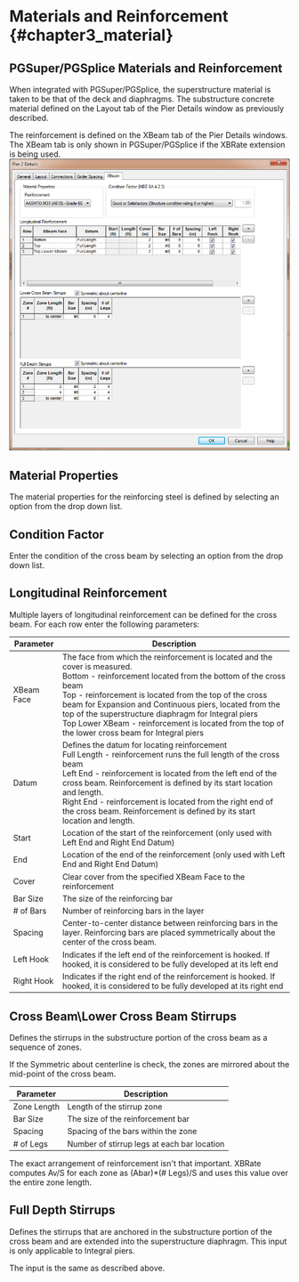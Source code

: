 Materials and Reinforcement {#chapter3_material}
==============================================

## PGSuper/PGSplice Materials and Reinforcement
When integrated with PGSuper/PGSplice, the superstructure material is taken to be that of the deck and diaphragms. The substructure concrete material defined on the Layout tab of the Pier Details window as previously described.

The reinforcement is defined on the XBeam tab of the Pier Details windows. The XBeam tab is only shown in PGSuper/PGSplice if the XBRate extension is being used.
![](XBeam.png)
 

## Material Properties
The material properties for the reinforcing steel is defined by selecting an option from the drop down list.


## Condition Factor
Enter the condition of the cross beam by selecting an option from the drop down list.


## Longitudinal Reinforcement
Multiple layers of longitudinal reinforcement can be defined for the cross beam. For each row enter the following parameters:


Parameter | Description
----------|---------------
XBeam Face | The face from which the reinforcement is located and the cover is measured.<br>Bottom - reinforcement located from the bottom of the cross beam<br>Top - reinforcement is located from the top of the cross beam for Expansion and Continuous piers, located from the top of the superstructure diaphragm for Integral piers<br>Top Lower XBeam - reinforcement is located from the top of the lower cross beam for Integral piers
Datum | Defines the datum for locating reinforcement<br>Full Length - reinforcement runs the full length of the cross beam<br>Left End - reinforcement is located from the left end of the cross beam. Reinforcement is defined by its start location and length.<br>Right End - reinforcement is located from the right end of the cross beam. Reinforcement is defined by its start location and length.
Start | Location of the start of the reinforcement (only used with Left End and Right End Datum)
End | Location of the end of the reinforcement (only used with Left End and Right End Datum)
Cover | Clear cover from the specified XBeam Face to the reinforcement
Bar Size | The size of the reinforcing bar
# of Bars | Number of reinforcing bars in the layer
Spacing | Center-to-center distance between reinforcing bars in the layer. Reinforcing bars are placed symmetrically about the center of the cross beam.
Left Hook | Indicates if the left end of the reinforcement is hooked. If hooked, it is considered to be fully developed at its left end
Right Hook | Indicates if the right end of the reinforcement is hooked. If hooked, it is considered to be fully developed at its right end


## Cross Beam\\Lower Cross Beam Stirrups
Defines the stirrups in the substructure portion of the cross beam as a sequence of zones. 


If the Symmetric about centerline is check, the zones are mirrored about the mid-point of the cross beam.


Parameter | Description
----------|------------
Zone Length | Length of the stirrup zone
Bar Size | The size of the reinforcement bar
Spacing | Spacing of the bars within the zone
# of Legs | Number of stirrup legs at each bar location


The exact arrangement of reinforcement isn't that important. XBRate computes Av/S for each zone as (Abar)*(# Legs)/S and uses this value over the entire zone length.


## Full Depth Stirrups
Defines the stirrups that are anchored in the substructure portion of the cross beam and are extended into the superstructure diaphragm. This input is only applicable
to Integral piers.


The input is the same as described above.

